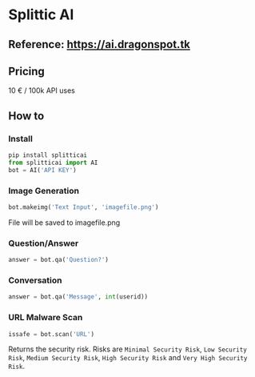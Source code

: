 # Splittic AI
## Reference: https://ai.dragonspot.tk
## Pricing
10 € / 100k API uses

## How to
### Install
```python
pip install splitticai
from splitticai import AI
bot = AI('API KEY')
```

### Image Generation
```python
bot.makeimg('Text Input', 'imagefile.png')
```
File will be saved to imagefile.png
### Question/Answer
```python
answer = bot.qa('Question?')
```
### Conversation	
```python
answer = bot.qa('Message', int(userid))
```
### URL Malware Scan
```python
issafe = bot.scan('URL')
```
Returns the security risk.
Risks are ``Minimal Security Risk``, ``Low Security Risk``, ``Medium Security Risk``, ``High Security Risk`` and ``Very High Security Risk``.
